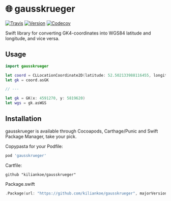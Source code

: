 # 🌐 gausskrueger

[![Travis](https://img.shields.io/travis/kiliankoe/gausskrueger.svg?style=flat-square)](https://travis-ci.org/kiliankoe/gausskrueger)
[![Version](https://img.shields.io/cocoapods/v/gausskrueger.svg?style=flat-square)](http://cocoapods.org/pods/gausskrueger)
[![Codecov](https://img.shields.io/codecov/c/github/kiliankoe/gausskrueger.svg?style=flat-square)](https://codecov.io/gh/kiliankoe/gausskrueger)

Swift library for converting GK4-coordinates into WGS84 latitude and longitude, and vice versa.



## Usage

```swift
import gausskrueger

let coord = CLLocationCoordinate2D(latitude: 52.502133988116455, longitude: 13.342517405215336)
let gk = coord.asGK

// ---

let gk = GK(x: 4591270, y: 5819620)
let wgs = gk.asWGS
```



## Installation

gausskrueger is available through Cocoapods, Carthage/Punic and Swift Package Manager, take your pick.

Copypasta for your Podfile:

```ruby
pod 'gausskrueger'
```

Cartfile:

```
github "kiliankoe/gausskrueger"
```

Package.swift

```swift
.Package(url: "https://github.com/kiliankoe/gausskrueger", majorVersion: 0)
```
